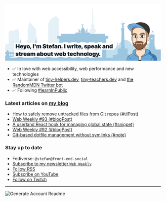 <img alt="Heyo, I'm Stefan. I write and speak about web technology." src="https://raw.githubusercontent.com/stefanjudis/stefanjudis/main/screenshot.png">

- ✅ In love with web accessibility, web performance and new technologies
- ✅ Maintainer of [tiny-helpers.dev](https://tiny-helpers.dev), [tiny-teachers.dev](https://tiny-teachers.dev/) and [the RandomMDN Twitter bot](https://twitter.com/randomMDN)
- ✅ Following [#learnInPublic](https://www.stefanjudis.com/today-i-learned/)
### Latest articles on [my blog](https://www.stefanjudis.com)

<!-- BLOG-POST-LIST:START -->
- [How to safely remove untracked files from Git repos &lpar;#tilPost&rpar;](https://www.stefanjudis.com/today-i-learned/how-to-safely-remove-untracked-files-from-git-repos/)
- [Web Weekly #93 &lpar;#blogPost&rpar;](https://www.stefanjudis.com/blog/web-weekly-93/)
- [A userland React hook for managing global state &lpar;#snippet&rpar;](https://www.stefanjudis.com/snippets/a-userland-react-hook-for-managing-global-state/)
- [Web Weekly #92 &lpar;#blogPost&rpar;](https://www.stefanjudis.com/blog/web-weekly-92/)
- [Git-based dotfile management without symlinks &lpar;#note&rpar;](https://www.stefanjudis.com/notes/git-based-dotfile-management-without-symlinks/)
<!-- BLOG-POST-LIST:END -->

### Stay up to date

- Fediverse: `@stefan@front-end.social`
- [Subscribe to my newsletter `Web Weekly`](https://webweekly.email/)
- [Follow RSS](https://www.stefanjudis.com/feeds/)
- [Subscribe on YouTube](https://youtube.com/c/stefanjudis)
- [Follow on Twitch](https://www.twitch.tv/stefanjudis)

---

![Generate Account Readme](https://github.com/stefanjudis/stefanjudis/workflows/Generate%20Account%20Readme/badge.svg)
